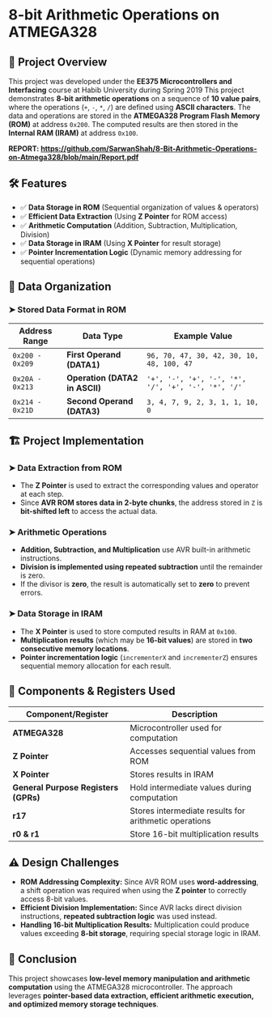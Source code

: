 # 8-bit Arithmetic Operations on ATMEGA328  

## 📌 Project Overview  
This project was developed under the **EE375 Microcontrollers and Interfacing** course at Habib University during Spring 2019
This project demonstrates **8-bit arithmetic operations** on a sequence of **10 value pairs**, where the operations (`+`, `-`, `*`, `/`) are defined using **ASCII characters**. The data and operations are stored in the **ATMEGA328 Program Flash Memory (ROM)** at address `0x200`. The computed results are then stored in the **Internal RAM (IRAM)** at address `0x100`.  

**REPORT: https://github.com/SarwanShah/8-Bit-Arithmetic-Operations-on-Atmega328/blob/main/Report.pdf**

## 🛠 Features  
- ✅ **Data Storage in ROM** (Sequential organization of values & operators)  
- ✅ **Efficient Data Extraction** (Using **Z Pointer** for ROM access)  
- ✅ **Arithmetic Computation** (Addition, Subtraction, Multiplication, Division)  
- ✅ **Data Storage in IRAM** (Using **X Pointer** for result storage)  
- ✅ **Pointer Incrementation Logic** (Dynamic memory addressing for sequential operations)  

## 📌 Data Organization  
### ➤ **Stored Data Format in ROM**  
| Address Range | Data Type | Example Value |
|--------------|-----------|--------------|
| `0x200 - 0x209` | **First Operand (DATA1)** | `96, 70, 47, 30, 42, 30, 10, 48, 100, 47` |
| `0x20A - 0x213` | **Operation (DATA2 in ASCII)** | `'+', '-', '+', '-', '*', '/', '+', '-', '*', '/'` |
| `0x214 - 0x21D` | **Second Operand (DATA3)** | `3, 4, 7, 9, 2, 3, 1, 1, 10, 0` |

## 🏗 Project Implementation  
### ➤ **Data Extraction from ROM**  
- The **Z Pointer** is used to extract the corresponding values and operator at each step.  
- Since **AVR ROM stores data in 2-byte chunks**, the address stored in `Z` is **bit-shifted left** to access the actual data.  

### ➤ **Arithmetic Operations**  
- **Addition, Subtraction, and Multiplication** use AVR built-in arithmetic instructions.  
- **Division is implemented using repeated subtraction** until the remainder is zero.  
- If the divisor is **zero**, the result is automatically set to **zero** to prevent errors.  

### ➤ **Data Storage in IRAM**  
- The **X Pointer** is used to store computed results in RAM at `0x100`.  
- **Multiplication results** (which may be **16-bit values**) are stored in **two consecutive memory locations**.  
- **Pointer incrementation logic** (`incrementerX` and `incrementerZ`) ensures sequential memory allocation for each result.  

## 🔧 Components & Registers Used  
| Component/Register | Description |
|--------------------|------------|
| **ATMEGA328** | Microcontroller used for computation |
| **Z Pointer** | Accesses sequential values from ROM |
| **X Pointer** | Stores results in IRAM |
| **General Purpose Registers (GPRs)** | Hold intermediate values during computation |
| **r17** | Stores intermediate results for arithmetic operations |
| **r0 & r1** | Store 16-bit multiplication results |

## ⚠ Design Challenges  
- **ROM Addressing Complexity:** Since AVR ROM uses **word-addressing**, a shift operation was required when using the **Z pointer** to correctly access 8-bit values.  
- **Efficient Division Implementation:** Since AVR lacks direct division instructions, **repeated subtraction logic** was used instead.  
- **Handling 16-bit Multiplication Results:** Multiplication could produce values exceeding **8-bit storage**, requiring special storage logic in IRAM.  

## 📌 Conclusion  
This project showcases **low-level memory manipulation and arithmetic computation** using the ATMEGA328 microcontroller. The approach leverages **pointer-based data extraction, efficient arithmetic execution, and optimized memory storage techniques**.  
